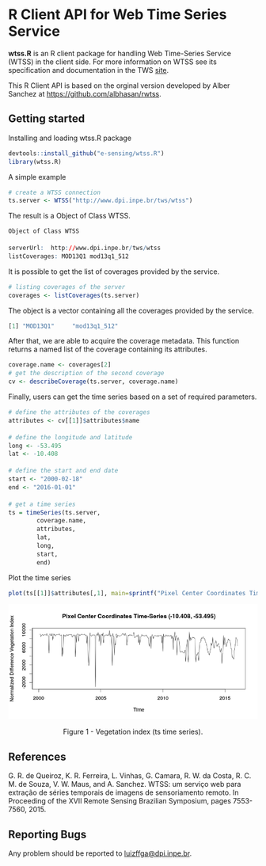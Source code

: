 # R Client API for Web Time Series Service

**wtss.R** is an R client package for handling Web Time-Series Service (WTSS) in the client side. For more information on WTSS see  its specification and documentation in the TWS [site](https://github.com/e-sensing/tws). 

This R Client API is based on the orginal version developed by Alber Sanchez at https://github.com/albhasan/rwtss.

## Getting started

Installing and loading wtss.R package

``` r
devtools::install_github("e-sensing/wtss.R")
library(wtss.R)
```

A simple example

``` r
# create a WTSS connection 
ts.server <- WTSS("http://www.dpi.inpe.br/tws/wtss")
```

The result is a Object of Class WTSS. 

``` r
Object of Class WTSS

serverUrl:  http://www.dpi.inpe.br/tws/wtss 
listCoverages: MOD13Q1 mod13q1_512

```

It is possible to get the list of coverages provided by the service.

```r
# listing coverages of the server 
coverages <- listCoverages(ts.server)
```

The object is a vector containing all the coverages provided by the service. 

```r
[1] "MOD13Q1"     "mod13q1_512"
```

After that, we are able to acquire the coverage metadata. This function returns a named list of the coverage containing its attributes.

```r
coverage.name <- coverages[2]
# get the description of the second coverage 
cv <- describeCoverage(ts.server, coverage.name)
```

Finally, users can get the time series based on a set of required parameters.

```r
# define the attributes of the coverages
attributes <- cv[[1]]$attributes$name

# define the longitude and latitude
long <- -53.495
lat <- -10.408

# define the start and end date
start <- "2000-02-18"
end <- "2016-01-01"
  
# get a time series 
ts = timeSeries(ts.server, 
		coverage.name, 
		attributes, 
		lat, 
		long, 
		start, 
		end)
```

Plot the time series 

```r
plot(ts[[1]]$attributes[,1], main=sprintf("Pixel Center Coordinates Time-Series (%5.3f, %5.3f)", ts[[1]]$center_coordinate$latitude, ts[[1]]$center_coordinate$longitude), xlab="Time", ylab="Normalized Difference Vegetation Index")
```

<p align="center">
<img src="images/plot-ts-timeseries.png" alt="Figure 1 - Vegetation index (ts time series)."  />
<p class="caption" align="center">
Figure 1 - Vegetation index (ts time series).
</p>
</p>

## References

G. R. de Queiroz, K. R. Ferreira, L. Vinhas, G. Camara, R. W. da Costa, R. C. M. de Souza, V. W. Maus, and A. Sanchez. WTSS: um serviço web para extração de séries temporais de imagens de sensoriamento remoto. In Proceeding of the XVII Remote Sensing Brazilian Symposium, pages 7553-7560, 2015.

## Reporting Bugs

Any problem should be reported to luizffga@dpi.inpe.br.
